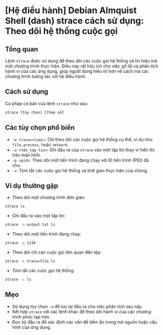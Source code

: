 # [Hệ điều hành] Debian Almquist Shell (dash) strace cách sử dụng: Theo dõi hệ thống cuộc gọi

## Tổng quan
Lệnh `strace` được sử dụng để theo dõi các cuộc gọi hệ thống và tín hiệu mà một chương trình thực hiện. Điều này rất hữu ích cho việc gỡ lỗi và phân tích hành vi của các ứng dụng, giúp người dùng hiểu rõ hơn về cách mà các chương trình tương tác với hệ điều hành.

## Cách sử dụng
Cú pháp cơ bản của lệnh `strace` như sau:

```bash
strace [tùy chọn] [tham số]
```

## Các tùy chọn phổ biến
- `-e trace=<loại>`: Chỉ theo dõi các cuộc gọi hệ thống cụ thể, ví dụ như `file`, `process`, hoặc `network`.
- `-o <tên_tập_tin>`: Ghi đầu ra của `strace` vào một tập tin thay vì hiển thị trên màn hình.
- `-p <pid>`: Theo dõi một tiến trình đang chạy với ID tiến trình (PID) đã cho.
- `-c`: Tóm tắt các cuộc gọi hệ thống và thời gian thực hiện của chúng.

## Ví dụ thường gặp
- Theo dõi một chương trình đơn giản:

```bash
strace ls
```

- Ghi đầu ra vào một tập tin:

```bash
strace -o output.txt ls
```

- Theo dõi một tiến trình đang chạy:

```bash
strace -p 1234
```

- Theo dõi chỉ các cuộc gọi liên quan đến tệp:

```bash
strace -e trace=file ls
```

- Tóm tắt các cuộc gọi hệ thống:

```bash
strace -c ls
```

## Mẹo
- Sử dụng tùy chọn `-o` để lưu lại đầu ra cho việc phân tích sau này.
- Kết hợp `strace` với các lệnh khác để theo dõi hành vi của các chương trình phức tạp hơn.
- Đọc kỹ đầu ra để xác định các vấn đề tiềm ẩn trong mã nguồn hoặc cấu hình của ứng dụng.